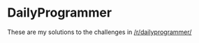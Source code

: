 DailyProgrammer
===============

These are my solutions to the challenges in [/r/dailyprogrammer/](http://www.reddit.com/r/dailyprogrammer/)
